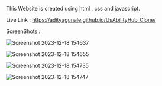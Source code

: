 
This Website is created using html , css and javascript.

Live Link :  https://adityagunale.github.io/UsAbilityHub_Clone/

ScreenShots :

![Screenshot 2023-12-18 154637](https://github.com/adityagunale/UsAbilityHub_Clone/assets/121552299/70e14cc6-e9f9-40ef-8883-3467bde86be3)

![Screenshot 2023-12-18 154655](https://github.com/adityagunale/UsAbilityHub_Clone/assets/121552299/fc4d3d3b-4c6e-44c8-ab48-74e202c7f521)

![Screenshot 2023-12-18 154735](https://github.com/adityagunale/UsAbilityHub_Clone/assets/121552299/876ead04-ef23-40ee-b3ff-768982156e7e)

![Screenshot 2023-12-18 154747](https://github.com/adityagunale/UsAbilityHub_Clone/assets/121552299/2127a64e-d6aa-40e2-99d4-30af8f2e9085)

